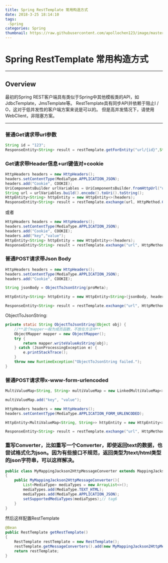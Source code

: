 ```yaml
---
title: Spring RestTemplate 常用构造方式
date: 2018-3-25 18:14:10
tags:
 -Spring
categories: Spring
thumbnail: https://raw.githubusercontent.com/apollochen123/image/master/%E9%BB%98%E8%AE%A42.jpg
---
```


# Spring RestTemplate 常用构造方式
---
## Overview
最初的Spring REST客户端具有类似于Spring中其他模板类的API，如JdbcTemplate，JmsTemplate等。
RestTemplate具有同步API并依赖于阻止I / O，这对于低并发性的客户端方案来说是可以的。
但是高并发情况下，请使用WebClient，非阻塞方案。

-----

### 普通Get请求带url参数
```java
String id = "123";
ResponseEntity<String> result = restTemplate.getForEntity("url/{id}",String.class,id);
```
### Get请求带Header信息+url键值对+cookie
```java
HttpHeaders headers = new HttpHeaders();
headers.setContentType(MediaType.APPLICATION_JSON);
headers.add("Cookie", COOKIE);
UriComponentsBuilder urlVariables = UriComponentsBuilder.fromHttpUrl("url").queryParam("key"."value");
String url = urlVariables.build().encode().toUri().toString();
HttpEntity<String> httpEntity = new HttpEntity<>(headers);
ResponseEntity<String> result = restTemplate.exchange(url, HttpMethod.GET, httpEntity, String.class);
```
或者
```java
HttpHeaders headers = new HttpHeaders();
headers.setContentType(MediaType.APPLICATION_JSON);
headers.add("Cookie", COOKIE);
headers.add("key","value");
HttpEntity<String> httpEntity = new HttpEntity<>(headers);
ResponseEntity<String> result = restTemplate.exchange("url", HttpMethod.GET, httpEntity, String.class);
```

### 普通POST请求带Json Body
```java
HttpHeaders headers = new HttpHeaders();
headers.setContentType(MediaType.APPLICATION_JSON);
headers.add("Cookie", COOKIE);

String jsonBody = ObjectToJsonString(proMeta);

HttpEntity<String> httpEntity = new HttpEntity<String>(jsonBody, headers);

ResponseEntity<String> result = restTemplate.exchange("url", HttpMethod.POST, httpEntity, String.class);
```
ObjectToJsonString:
```java
private static String ObjectToJsonString(Object obj) {
    //**这个mapper一般为成员函数，不放在方法中**
    ObjectMapper mapper = new ObjectMapper();
    try {
        return mapper.writeValueAsString(obj);
    } catch (JsonProcessingException e) {
        e.printStackTrace();
    }
    throw new RuntimeException("ObjectToJsonString failed.");
}

```

### 普通POST请求带x-www-form-urlencoded
```java
MultiValueMap<String, String> multiValueMap = new LinkedMultiValueMap<>();

multiValueMap.add("key", "value");

HttpHeaders headers = new HttpHeaders();
headers.setContentType(MediaType.APPLICATION_FORM_URLENCODED);

HttpEntity<MultiValueMap<String, String>> httpEntity = new HttpEntity<>(multiValueMap, headers);

ResponseEntity<String> result = restTemplate.exchange("url", HttpMethod.POST, httpEntity, String.class);
```

### 重写Converter，比如重写一个Converter，即使返回text的数据，也尝试格式化为json。因为有些接口不规范，返回类型为text/html类型的json字符串，可以这样解决。
```java
public class MyMappingJackson2HttpMessageConverter extends MappingJackson2HttpMessageConverter
{
    public MyMappingJackson2HttpMessageConverter(){
        List<MediaType> mediaTypes = new ArrayList<>();
        mediaTypes.add(MediaType.TEXT_HTML);
        mediaTypes.add(MediaType.APPLICATION_JSON);
        setSupportedMediaTypes(mediaTypes);// tag6
    }
}
```
然后这样配置RestTemplate
```java
@Bean
public RestTemplate getRestTemplate()
{
    RestTemplate restTemplate = new RestTemplate();
    restTemplate.getMessageConverters().add(new MyMappingJackson2HttpMessageConverter());
    return restTemplate;
}
```
